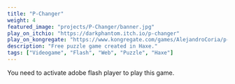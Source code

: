 ```yaml
---
title: "P-Changer"
weight: 4
featured_image: "projects/P-Changer/banner.jpg"
play_on_itchio: "https://darkphantom.itch.io/p-changer"
play_on_kongregate: "https://www.kongregate.com/games/AlejandroCoria/p-changer"
description: "Free puzzle game created in Haxe."
tags: ["Videogame", "Flash", "Web", "Puzzle", "Haxe"]
---
```


You need to activate adobe flash player to play this game.
